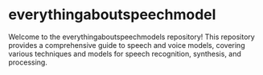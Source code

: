 # everythingaboutspeechmodel
Welcome to the everythingaboutspeechmodels repository! This repository provides a comprehensive guide to speech and voice models, covering various techniques and models for speech recognition, synthesis, and processing. 
